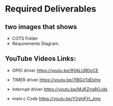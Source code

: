 # Required Deliverables
## two images that shows
- COTS Folder
- Requirements Diagram.

## YouTube Videos Links:

- GPIO driver
https://youtu.be/91jALURDoCE

- TIMER driver
https://youtu.be/7IBGzTdDxhg

- Interrupt driver
https://youtu.be/MJKZng8OJds

- main.c Code
https://youtu.be/Y2ghjFH_Jmg
